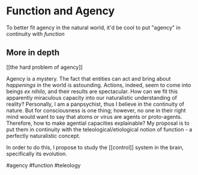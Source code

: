 # Function and Agency
To better fit agency in the natural world, it'd be cool to put "agency" in continuity with *function*

## More in depth
[[the hard problem of agency]]

Agency is a mystery. The fact that entities can act and bring about *happenings* in the world is astounding. Actions, indeed, seem to come into beings *ex nihilo*, and their results are spectacular. How can we fit this apparently miraculous capacity into our naturalistic understanding of reality? Personally, I am a panpsychist, thus I believe in the continuity of nature. But for consciousness is one thing; however, no one in their right mind would want to say that atoms or virus are agents or proto-agents. Therefore, how to make agential capacities explainable? My proposal is to put them in continuity with the teleological/etiological notion of function - a perfectly naturalistic concept. 

In order to do this, I propose to study the [[control]] system in the brain, specifically its evolution.

#agency #function #teleology